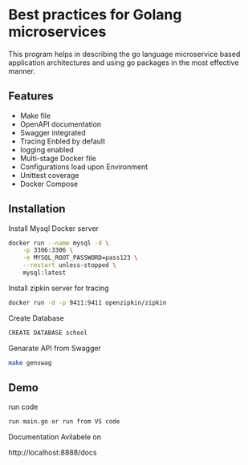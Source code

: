 
# Best practices for Golang microservices

This program helps in describing the go language microservice based  application architectures and using go packages in the most effective manner. 


## Features
- Make file 
- OpenAPI documentation
- Swagger integrated
- Tracing Enbled by default 
- logging enabled
- Multi-stage Docker file 
- Configurations load upon Environment 
- Unittest coverage 
- Docker Compose


## Installation

Install Mysql Docker server 

```bash
docker run --name mysql -d \
    -p 3306:3306 \
    -e MYSQL_ROOT_PASSWORD=pass123 \
    --restart unless-stopped \
    mysql:latest
```
    
Install zipkin server for tracing

```bash
docker run -d -p 9411:9411 openzipkin/zipkin
```
 Create Database    

```bash
CREATE DATABASE school
```
Genarate API from Swagger 
```bash
make genswag
```
## Demo

run code

```bash
run main.go or run from VS code
```
Documentation Avilabele on 

http://localhost:8888/docs
